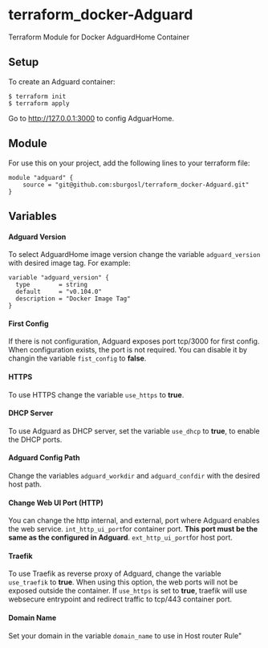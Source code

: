 # terraform_docker-Adguard
Terraform Module for Docker AdguardHome Container

## Setup
To create an Adguard container:

```
$ terraform init
$ terraform apply
```
Go to http://127.0.0.1:3000 to config AdguarHome.

## Module
For use this on your project, add the following lines to your terraform file:

```
module "adguard" {
    source = "git@github.com:sburgosl/terraform_docker-Adguard.git"
}
```

## Variables
#### Adguard Version
To select AdguardHome image version change the variable `adguard_version` with desired image tag.
For example:
```
variable "adguard_version" {
  type        = string
  default     = "v0.104.0"
  description = "Docker Image Tag"
}
```

#### First Config
If there is not configuration, Adguard exposes port tcp/3000 for first config.
When configuration exists, the port is not required. You can disable it by changin the variable `fist_config` to **false**. 


#### HTTPS
To use HTTPS change the variable `use_https` to **true**.


#### DHCP Server
To use Adguard as DHCP server, set the variable `use_dhcp` to **true**, to enable the DHCP ports.


#### Adguard Config Path
Change the variables `adguard_workdir` and `adguard_confdir` with the desired host path.


#### Change Web UI Port (HTTP)
You can change the http internal, and external, port where Adguard enables the web service.
`int_http_ui_port`for container port. **This port must be the same as the configured in Adguard**.
`ext_http_ui_port`for host port.


#### Traefik
To use Traefik as reverse proxy of Adguard, change the variable `use_traefik` to **true**.
When using this option, the web ports will not be exposed outside the container.
If `use_https` is set to **true**, traefik will use websecure entrypoint and redirect traffic to tcp/443 container port.


#### Domain Name
Set your domain in the variable `domain_name` to use in Host router Rule"